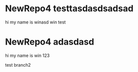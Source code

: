 # NewRepo4 testtasdasdsadsad
hi my name is winasd
win test
# NewRepo4 adasdasd
hi my name is win
123

test branch2

